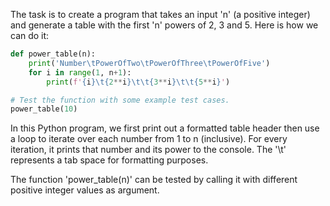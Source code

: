 The task is to create a program that takes an input 'n' (a positive integer) and generate a table with the first 'n' powers of 2, 3 and 5. Here is how we can do it:

```python
def power_table(n):
    print('Number\tPowerOfTwo\tPowerOfThree\tPowerOfFive')
    for i in range(1, n+1):
        print(f'{i}\t{2**i}\t\t{3**i}\t\t{5**i}')

# Test the function with some example test cases.
power_table(10)  
```

In this Python program, we first print out a formatted table header then use a loop to iterate over each number from 1 to n (inclusive). For every iteration, it prints that number and its power to the console. 
The '\t' represents a tab space for formatting purposes.

The function 'power_table(n)' can be tested by calling it with different positive integer values as argument.